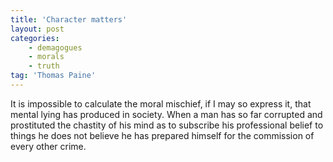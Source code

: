 ```yaml
---
title: 'Character matters'
layout: post
categories:
    - demagogues
    - morals
    - truth
tag: 'Thomas Paine'
---
```


It is impossible to calculate the moral mischief, if I may so express it, that mental lying has produced in society. When a man has so far corrupted and prostituted the chastity of his mind as to subscribe his professional belief to things he does not believe he has prepared himself for the commission of every other crime.